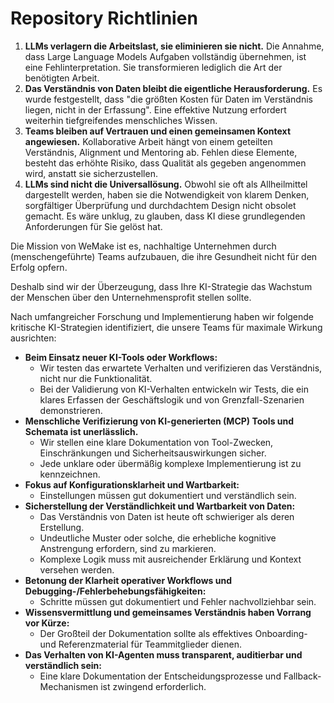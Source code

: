 # Repository Richtlinien

1.  **LLMs verlagern die Arbeitslast, sie eliminieren sie nicht.** Die Annahme, dass Large Language Models Aufgaben vollständig übernehmen, ist eine Fehlinterpretation. Sie transformieren lediglich die Art der benötigten Arbeit.
2.  **Das Verständnis von Daten bleibt die eigentliche Herausforderung.** Es wurde festgestellt, dass "die größten Kosten für Daten im Verständnis liegen, nicht in der Erfassung". Eine effektive Nutzung erfordert weiterhin tiefgreifendes menschliches Wissen.
3.  **Teams bleiben auf Vertrauen und einen gemeinsamen Kontext angewiesen.** Kollaborative Arbeit hängt von einem geteilten Verständnis, Alignment und Mentoring ab. Fehlen diese Elemente, besteht das erhöhte Risiko, dass Qualität als gegeben angenommen wird, anstatt sie sicherzustellen.
4.  **LLMs sind nicht die Universallösung.** Obwohl sie oft als Allheilmittel dargestellt werden, haben sie die Notwendigkeit von klarem Denken, sorgfältiger Überprüfung und durchdachtem Design nicht obsolet gemacht. Es wäre unklug, zu glauben, dass KI diese grundlegenden Anforderungen für Sie gelöst hat.

Die Mission von WeMake ist es, nachhaltige Unternehmen durch (menschengeführte) Teams aufzubauen, die ihre Gesundheit nicht für den Erfolg opfern.

Deshalb sind wir der Überzeugung, dass Ihre KI-Strategie das Wachstum der Menschen über den Unternehmensprofit stellen sollte.

Nach umfangreicher Forschung und Implementierung haben wir folgende kritische KI-Strategien identifiziert, die unsere Teams für maximale Wirkung ausrichten:

*   **Beim Einsatz neuer KI-Tools oder Workflows:**
    *   Wir testen das erwartete Verhalten und verifizieren das Verständnis, nicht nur die Funktionalität.
    *   Bei der Validierung von KI-Verhalten entwickeln wir Tests, die ein klares Erfassen der Geschäftslogik und von Grenzfall-Szenarien demonstrieren.
*   **Menschliche Verifizierung von KI-generierten (MCP) Tools und Schemata ist unerlässlich.**
    *   Wir stellen eine klare Dokumentation von Tool-Zwecken, Einschränkungen und Sicherheitsauswirkungen sicher.
    *   Jede unklare oder übermäßig komplexe Implementierung ist zu kennzeichnen.
*   **Fokus auf Konfigurationsklarheit und Wartbarkeit:**
    *   Einstellungen müssen gut dokumentiert und verständlich sein.
*   **Sicherstellung der Verständlichkeit und Wartbarkeit von Daten:**
    *   Das Verständnis von Daten ist heute oft schwieriger als deren Erstellung.
    *   Undeutliche Muster oder solche, die erhebliche kognitive Anstrengung erfordern, sind zu markieren.
    *   Komplexe Logik muss mit ausreichender Erklärung und Kontext versehen werden.
*   **Betonung der Klarheit operativer Workflows und Debugging-/Fehlerbehebungsfähigkeiten:**
    *   Schritte müssen gut dokumentiert und Fehler nachvollziehbar sein.
*   **Wissensvermittlung und gemeinsames Verständnis haben Vorrang vor Kürze:**
    *   Der Großteil der Dokumentation sollte als effektives Onboarding- und Referenzmaterial für Teammitglieder dienen.
*   **Das Verhalten von KI-Agenten muss transparent, auditierbar und verständlich sein:**
    *   Eine klare Dokumentation der Entscheidungsprozesse und Fallback-Mechanismen ist zwingend erforderlich.

